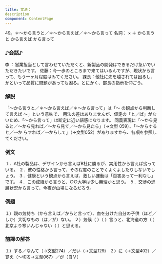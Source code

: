 ```yaml
---
title: 文法：
description
component: ContentPage
---
```



49。＊～から言うと／＊～から言えば／＊～から言って
名詞： × ＋ から言うと から言えば から言って
### ♪会話♪
李 ：営業担当として言わせていただくと、新製品の開発はできるだけ急いでいただきたいです。 佐藤：今一歩のところまで来てはいるんですが、現状から言って、もう一ヶ月程度はみてください。 課長：他社に先を越されては困るし、かといって品質に問題があっても困る。とにかく、部長の指示を仰ごう。
### 解説
「～から言うと／＊～から言えば／＊～から言って」は「～ の観点から判断して言えば ～」という意味で、 用法の差はありませんが、仮定の「と／ば」がないため、「～から言って」は断定に近い語感になります。
同義表現に「～から見ると／～から見れば／～から見て／～から見たら」（→文型 059）、「～からすると／～か
らすれば／～からして」（→文型052）がありますから、各項を参照してください。
### 例文
１．A社の製品は、デザインから言えばB社に勝るが、実用性から言えば劣っている。
２．彼の性格から言って、その程度のことでくよくよしたりしないでしょう。
３．健康という観点から言えば、激しい運動は「百害あって一利なし」です。
４．この成績から言うと、○○大学は少し無理かと思う。
５．交渉の進展状況から言って、今夜が山場になるだろう。
### 例題
１）親の気持ち（から言えば／からと言って）、血を分けた自分の子供（ほど／しか）大切なもの（は／が）ない。
２）気候（ ）（ ）言うと、北海道の方（ ）北京より寒いんじゃない（ ）と思える。
### 前課の解答
１）する／なんて（→文型274）／だい（→文型129）
２）に（→文型402）／覚え（～切る→文型067）／が（自Ｖ）
